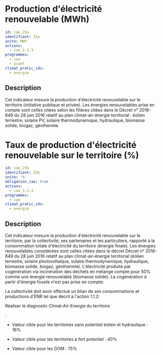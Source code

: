 # Production d'électricité renouvelable  (MWh)
```yaml
id: cae_25a
identifiant: 25a
unite: MWh
actions:
  - cae_3.2.3
programmes:
  - cae
  - pcaet
climat_pratic_ids:
  - energie
```
## Description
Cet indicateur mesure la production d'électricité renouvelable sur le territoire (initiative publique et privée). Les énergies renouvelables prise en compte sont celles citées selon les filières citées dans le Décret n° 2016-849 du 28 juin 2016  relatif au plan climat-air-énergie territorial :  éolien terrestre, solaire PV, solaire thermodynamique, hydraulique, biomasse solide, biogaz, géothermie.




# Taux de production d'électricité renouvelable sur le territoire (%)
```yaml
id: cae_25b
identifiant: 25b
unite: '%'
obligation_cae: true
actions:
  - cae_3.2.3
programmes:
  - cae
climat_pratic_ids:
  - energie
```
## Description
Cet indicateur mesure la production d'électricité renouvelable sur le territoire, par la collectivité, ses partenaires et les particuliers, rapporté à la consommation totale d'électricité du territoire (énergie finale). Les énergies renouvelables considérées sont celles citées dans le décret Décret n° 2016-849 du 28 juin 2016  relatif au plan climat-air-énergie territorial  (éolien  terrestre,  solaire  photovoltaïque,  solaire  thermodynamique,  hydraulique,  biomasse  solide, biogaz,  géothermie). L'électricité produite par cogénération via incinération des déchets en mélange compte pour 50% comme une énergie renouvelable (biomasse solide). La cogénération à partir d'énergie fossile n'est pas prise en compte.

La collectivité doit avoir effectué un bilan de ses consommations et productions d'ENR tel que décrit à l'action 1.1.2:

Réaliser le diagnostic Climat-Air-Energie du territoire

.

- Valeur cible pour les territoires sans potentiel éolien et hydraulique : 16%

- Valeur cible pour les territoires à fort potentiel : 40%

- Valeur cible pour les DOM : 75%




